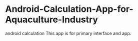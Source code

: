 # Android-Calculation-App-for-Aquaculture-Industry
android calculation
This app is for primary interface and app.
